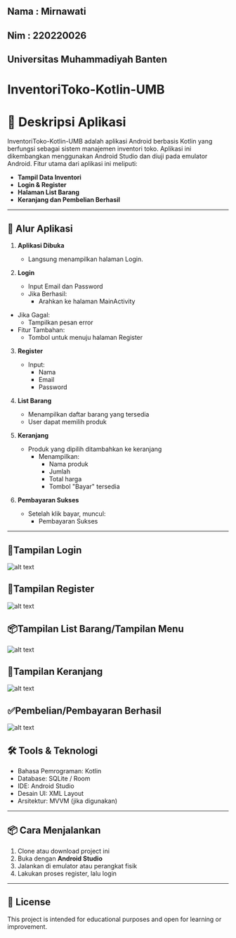 ## Nama : Mirnawati 
## Nim  : 220220026
## Universitas Muhammadiyah Banten 


#  InventoriToko-Kotlin-UMB
# 📱  Deskripsi Aplikasi

InventoriToko-Kotlin-UMB adalah aplikasi Android berbasis Kotlin yang berfungsi sebagai sistem manajemen inventori toko. Aplikasi ini dikembangkan menggunakan Android Studio dan diuji pada emulator Android. Fitur utama dari aplikasi ini meliputi:

* **Tampil Data Inventori**
* **Login & Register**
* **Halaman List Barang**
* **Keranjang dan Pembelian Berhasil**



---



## 🧭 Alur Aplikasi

1. **Aplikasi Dibuka**
   - Langsung menampilkan halaman Login.

2. **Login**
   - Input Email dan Password
   - Jika Berhasil:
     - Arahkan ke halaman MainActivity
- Jika Gagal:
  - Tampilkan pesan error
- Fitur Tambahan:
  - Tombol untuk menuju halaman Register

3. **Register**
   - Input:
     - Nama
     - Email
     - Password

4. **List Barang**
   - Menampilkan daftar barang yang tersedia
   - User dapat memilih produk
     
5. **Keranjang**
   - Produk yang dipilih ditambahkan ke keranjang
     - Menampilkan:
       - Nama produk
       - Jumlah
       - Total harga
       - Tombol "Bayar" tersedia

6. **Pembayaran Sukses**
   - Setelah klik bayar, muncul:
     - Pembayaran Sukses
 
---
## 📱Tampilan Login 
![alt text](https://github.com/watimirna/Inventori-Kotlin-UMB/blob/master/Gambar/login.jpeg?raw=true)
## 📲Tampilan Register
![alt text](https://github.com/watimirna/Inventori-Kotlin-UMB/blob/master/Gambar/Register.jpeg?raw=true)
## 📦Tampilan List Barang/Tampilan Menu
![alt text](https://github.com/watimirna/Inventori-Kotlin-UMB/blob/master/Gambar/Tampilan%20Menu.jpeg?raw=true)
## 🛒Tampilan Keranjang
![alt text](https://github.com/watimirna/Inventori-Kotlin-UMB/blob/master/Gambar/Tampilan%20Keranjang.jpeg?raw=true)
## ✅Pembelian/Pembayaran Berhasil
![alt text](https://github.com/watimirna/Inventori-Kotlin-UMB/blob/master/Gambar/Pembayaran%20Sukses.jpeg?raw=true)


## 🛠️ Tools & Teknologi

- Bahasa Pemrograman: Kotlin
- Database: SQLite / Room
- IDE: Android Studio
- Desain UI: XML Layout
- Arsitektur: MVVM (jika digunakan)

---

## 📦 Cara Menjalankan

1. Clone atau download project ini
2. Buka dengan **Android Studio**
3. Jalankan di emulator atau perangkat fisik
4. Lakukan proses register, lalu login

---

## 📄 License

This project is intended for educational purposes and open for learning or improvement.


